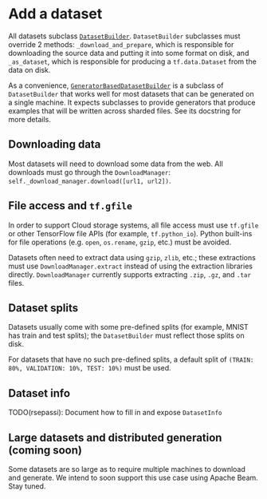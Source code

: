 # Add a dataset

All datasets subclass
[`DatasetBuilder`](https://github.com/tensorflow/datasets/tree/master/tensorflow_datasets/core/dataset_builder.py).
`DatasetBuilder` subclasses must override 2 methods: `_download_and_prepare`,
which is responsible for downloading the source data and putting it into some
format on disk, and `_as_dataset`, which is responsible for producing a
`tf.data.Dataset` from the data on disk.

As a convenience,
[`GeneratorBasedDatasetBuilder`](https://github.com/tensorflow/datasets/tree/master/tensorflow_datasets/core/dataset_builder.py)
is a subclass of `DatasetBuilder` that works well for most datasets that can be
generated on a single machine. It expects subclasses to provide generators that
produce examples that will be written across sharded files. See its docstring
for more details.

## Downloading data

Most datasets will need to download some data from the web. All downloads must
go through the `DownloadManager`:
`self._download_manager.download([url1, url2])`.

## File access and `tf.gfile`

In order to support Cloud storage systems, all file access must use `tf.gfile`
or other TensorFlow file APIs (for example, `tf.python_io`). Python built-ins
for file operations (e.g. `open`, `os.rename`, `gzip`, etc.) must be avoided.

Datasets often need to extract data using `gzip`, `zlib`, etc.; these
extractions must use `DownloadManager.extract` instead of using the extraction
libraries directly. `DownloadManager` currently supports extracting `.zip`,
`.gz`, and `.tar` files.

## Dataset splits

Datasets usually come with some pre-defined splits (for example, MNIST has train
and test splits); the `DatasetBuilder` must reflect those splits on disk.

For datasets that have no such pre-defined splits, a default split of `(TRAIN:
80%, VALIDATION: 10%, TEST: 10%)` must be used.

## Dataset info

TODO(rsepassi): Document how to fill in and expose `DatasetInfo`

## Large datasets and distributed generation (coming soon)

Some datasets are so large as to require multiple machines to download and
generate. We intend to soon support this use case using Apache Beam. Stay tuned.
